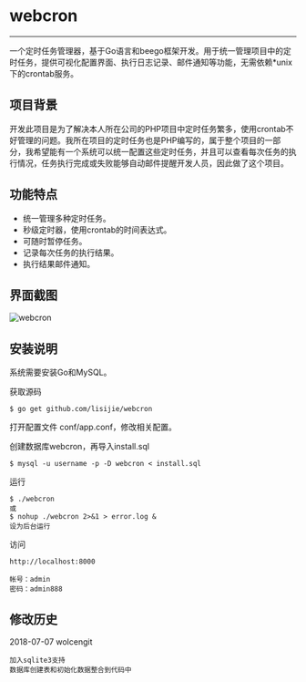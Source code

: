 # webcron
------------

一个定时任务管理器，基于Go语言和beego框架开发。用于统一管理项目中的定时任务，提供可视化配置界面、执行日志记录、邮件通知等功能，无需依赖*unix下的crontab服务。

## 项目背景

开发此项目是为了解决本人所在公司的PHP项目中定时任务繁多，使用crontab不好管理的问题。我所在项目的定时任务也是PHP编写的，属于整个项目的一部分，我希望能有一个系统可以统一配置这些定时任务，并且可以查看每次任务的执行情况，任务执行完成或失败能够自动邮件提醒开发人员，因此做了这个项目。

## 功能特点

* 统一管理多种定时任务。
* 秒级定时器，使用crontab的时间表达式。
* 可随时暂停任务。
* 记录每次任务的执行结果。
* 执行结果邮件通知。

## 界面截图

![webcron](https://raw.githubusercontent.com/lisijie/webcron/master/screenshot.png)


## 安装说明

系统需要安装Go和MySQL。

获取源码

	$ go get github.com/lisijie/webcron
	
打开配置文件 conf/app.conf，修改相关配置。
	

创建数据库webcron，再导入install.sql

	$ mysql -u username -p -D webcron < install.sql

运行
	
	$ ./webcron
	或
	$ nohup ./webcron 2>&1 > error.log &
	设为后台运行

访问

	http://localhost:8000

	帐号：admin
	密码：admin888
	
## 修改历史

2018-07-07 wolcengit

	加入sqlite3支持
	数据库创建表和初始化数据整合到代码中
    	
